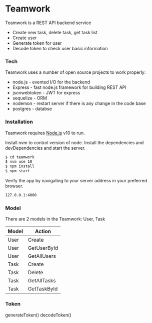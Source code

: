 # Teamwork

Teamwork is a REST API backend service

- Create new task, delete task, get task list
- Create user
- Generate token for user
- Decode token to check user basic information

### Tech

Teamwork uses a number of open source projects to work properly:

- node.js - evented I/O for the backend
- Express - fast node.js framework for building REST API
- jsonwebtoken - JWT for express
- sequelize - ORM
- nodemon - restart server if there is any change in the code base
- postgres - databse

### Installation

Teamwork requires [Node.js](https://nodejs.org/) v10 to run.

Install nvm to control version of node.
Install the dependencies and devDependencies and start the server.

```sh
$ cd teamwork
$ nvm use 10
$ npm install
$ npm start
```

Verify the app by navigating to your server address in your preferred browser.

```sh
127.0.0.1:4000
```

### Model

There are 2 models in the Teamwork: User, Task

| Model | Action      |
| ----- | ----------- |
| User  | Create      |
| User  | GetUserById |
| User  | GetAllUsers |
| Task  | Create      |
| Task  | Delete      |
| Task  | GetAllTasks |
| Task  | GetTaskById |

### Token

generateToken()
decodeToken()
